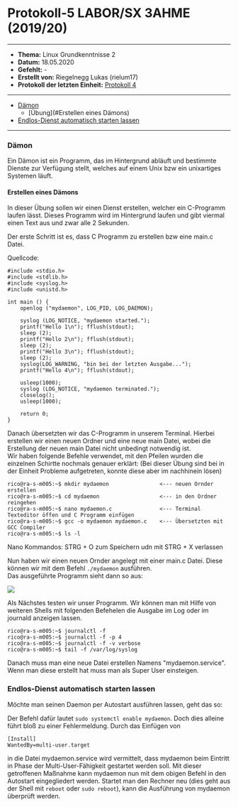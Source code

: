 # Protokoll-5 LABOR/SX 3AHME (2019/20)

---------------------------------------------------------------------------------------------

* **Thema:** Linux Grundkenntnisse 2
* **Datum:** 18.05.2020
* **Gefehlt:** -
* **Erstellt von:** Riegelnegg Lukas (rielum17)
* **Protokoll der letzten Einheit:** [Protokoll 4](https://github.com/HTLMechatronics/m17-3ahme-la1-sx/blob/rielum17/Protokoll/protokoll-4_rielum17_2020-05-11.md)
----------------------------------------------------------------------------------------------

* [Dämon](#Dämon)
  * [Übung](#Erstellen eines Dämons)
* [Endlos-Dienst automatisch starten lassen](#endlos-dienst-automatisch-starten-lassen)

----------------------------------------------------------------------------------------------------------

### Dämon
Ein Dämon ist ein Programm, das im Hintergrund abläuft und bestimmte Dienste zur Verfügung stellt, welches auf einem Unix bzw ein unixartiges Systemen läuft.

#### Erstellen eines Dämons
In dieser Übung sollen wir einen Dienst erstellen, welcher ein C-Programm laufen lässt. Dieses Programm wird im Hintergrund laufen und gibt viermal einen Text aus und zwar alle 2 Sekunden.

Der erste Schritt ist es, dass C Programm zu erstellen bzw eine main.c Datei.

Quellcode:
```
#include <stdio.h>
#include <stdlib.h>
#include <syslog.h>
#include <unistd.h>

int main () {
    openlog ("mydaemon", LOG_PID, LOG_DAEMON);

    syslog (LOG_NOTICE, "mydaemon started.");
    printf("Hello 1\n"); fflush(stdout);
    sleep (2);
    printf("Hello 2\n"); fflush(stdout);
    sleep (2);
    printf("Hello 3\n"); fflush(stdout);
    sleep (2);
    syslog(LOG_WARNING, "bin bei der letzten Ausgabe...");
    printf("Hello 4\n"); fflush(stdout);

    usleep(1000);
    syslog (LOG_NOTICE, "mydaemon terminated.");
    closelog();
    usleep(1000);

    return 0;
}
```

Danach übersetzten wir das C-Programm in unserem Terminal. Hierbei erstellen wir einen neuen Ordner und eine neue main Datei, wobei die Erstellung der neuen main Datei nicht unbedingt notwendig ist.  
Wir haben folgende Befehle verwendet, mit den Pfeilen wurden die einzelnen Schirtte nochmals genauer erklärt:
(Bei dieser Übung sind bei in der Einheit Probleme aufgetreten, konnte diese aber im nachhinein lösen)
```
rico@ra-s-m005:~$ mkdir mydaemon                <--- neuen Ornder erstellen
rico@ra-s-m005:~$ cd mydaemon                   <--- in den Ordner reingehen
rico@ra-s-m005:~$ nano mydaemon.c               <--- Terminal Texteditor öffen und C Programm einfügen
rico@ra-s-m005:~$ gcc -o mydaemon mydaemon.c    <--- Übersetzten mit GCC Compiler
rico@ra-s-m005:~$ ls -l  
```
Nano Kommandos: STRG + O zum Speichern udn mit STRG + X verlassen

Nun haben wir einen neuen Ornder angelegt mit einer main.c Datei. Diese können wir mit dem Befehl ```./mydaemon``` ausführen.  
Das ausgeführte Programm sieht dann so aus:

![](file:///home/rico/Schreibtisch/Home%20office/Lab/SX/Bildschirmfoto_2020-05-20_12-02-43.png)

Als Nächstes testen wir unser Programm. Wir können man mit Hilfe von weiteren Shells mit folgenden Befehelen die Ausgabe im Log oder im journald anzeigen lassen.
```
rico@ra-s-m005:~$ journalctl -f
rico@ra-s-m005:~$ journalctl -f -p 4
rico@ra-s-m005:~$ journalctl -f -v verbose
rico@ra-s-m005:~$ tail -f /var/log/syslog
```
Danach muss man eine neue Datei erstellen Namens "mydaemon.service".
Wenn man diese erstellt hat muss man als Super User einsteigen.

### Endlos-Dienst automatisch starten lassen
Möchte man seinen Daemon per Autostart ausführen lassen, geht das so:

Der Befehl dafür lautet `sudo systemctl enable mydaemon`. Doch dies alleine führt bloß zu einer Fehlermeldung. Durch das Einfügen von
```
[Install]
WantedBy=multi-user.target
```
 in die Datei mydaemon.service wird vermittelt, dass mydaemon beim Eintritt in Phase der Multi-User-Fähigkeit gestartet werden soll. Mit dieser getroffenen Maßnahme kann mydaemon nun mit dem obigen Befehl in den Autostart eingegliedert werden. Startet man den Rechner neu (dies geht aus der Shell mit `reboot` oder `sudo reboot`), kann die Ausführung von mydaemon überprüft werden.
